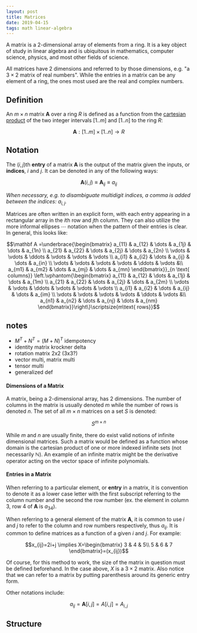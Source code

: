 ```yaml
---
layout: post
title: Matrices
date: 2019-04-15
tags: math linear-algebra
---
```

A matrix is a $2$-dimensional array of elements from a ring. It is a key object of study in linear algebra and is ubiquitous in mathematics, computer science, physics, and most other fields of science.

All matrices have 2 dimensions and referred to by those dimensions, e.g. "a $3\times 2$ matrix of real numbers". While the entries in a matrix can be any element of a ring, the ones most used are the real and complex numbers.

<!--more-->

## Definition
An $m\times n$ matrix $\mathbf A$ over a ring $R$ is defined as a function from the [cartesian product](\cartesian-product) of the two integer intervals $[1..m]$ and $[1..n]$ to the ring $R$:

$$\mathbf A:[1..m]\times [1..n]\to R$$

## Notation
The $(i,j)$th **entry** of a matrix $\mathbf A$ is the output of the matrix given the inputs, or **indices**, $i$ and $j$. It can be denoted in any of the following ways:

$$\mathbf A(i,j)\equiv\mathbf A_{ij}\equiv a_{ij}$$

*When necessary, e.g. to disambiguate multidigit indices, a comma is added between the indices: $a_{i,j}$.*

Matrices are often written in an explicit form, with each entry appearing in a rectangular array in the $i$th row and $j$th column. They can also utilize the more informal ellipses $\cdots$ notation when the pattern of their entries is clear. In general, this looks like:

$$\mathbf A =\underbrace{\begin{bmatrix}
a_{11} & a_{12} & \dots & a_{1j} & \dots & a_{1n} \\
a_{21} & a_{22} & \dots & a_{2j} & \dots & a_{2n} \\
\vdots & \vdots & \ddots & \vdots & \vdots & \vdots \\
a_{i1} & a_{i2} & \dots & a_{ij} & \dots & a_{in} \\
\vdots & \vdots & \vdots & \vdots & \ddots & \vdots &\\
a_{m1} & a_{m2} & \dots & a_{mj} & \dots & a_{mn}
\end{bmatrix}}_{n \text{ columns}}
\left.\vphantom{\begin{bmatrix}
a_{11} & a_{12} & \dots & a_{1j} & \dots & a_{1m} \\
a_{21} & a_{22} & \dots & a_{2j} & \dots & a_{2m} \\
\vdots & \vdots & \ddots & \vdots & \vdots & \vdots \\
a_{i1} & a_{i2} & \dots & a_{ij} & \dots & a_{im} \\
\vdots & \vdots & \vdots & \vdots & \ddots & \vdots &\\
a_{n1} & a_{n2} & \dots & a_{nj} & \dots & a_{nm}
\end{bmatrix}}\right\}\scriptsize{m\text{ rows}}$$

## notes
- $M^T+N^T=(M+N)^T$ idempotency
- identity matrix krockner delta
- rotation matrix 2x2 (3x3?)
- vector multi, matrix multi
- tensor multi
- generalized def

#### Dimensions of a Matrix
A matrix, being a $2$-dimensional array, has $2$ dimensions. The number of columns in the matrix is usually denoted $m$ while the number of rows is denoted $n$. The set of all $m\times n$ matrices on a set $S$ is denoted:

$$S^{m\times n}$$

While $m$ and $n$ are usually finite, there do exist valid notions of infinite dimensional matrices. Such a matrix would be defined as a function whose domain is the cartesian product of one or more indexed infinite sets (not necessarily $\mathbb{N}$). An example of an infinite matrix might be the derivative operator acting on the vector space of infinite polynomials.

#### Entries in a Matrix
When referring to a particular element, or **entry** in a matrix, it is convention to denote it as a lower case letter with the first subscript referring to the column number and the second the row number (ex. the element in column $3$, row $4$ of $\mathbf A$ is $a_{34}$).

When referring to a general element of the matrix $\mathbf A$, it is common to use $i$ and $j$ to refer to the column and row numbers respectively, thus $a_{ij}$. It is common to define matrices as a function of a given $i$ and $j$. For example:

$$x_{ij}=2i+j \implies X=\begin{bmatrix}
3 & 4 & 5\\
5 & 6 & 7
\end{bmatrix}=(x_{ij})$$

Of course, for this method to work, the size of the matrix in question must be defined beforehand. In the case above, $X$ is a $3\times 2$ matrix. Also notice that we can refer to a matrix by putting parenthesis around its generic entry form.

Other notations include:

$$a_{ij}=\mathbf{A}[i,j]=A[i,j]=A_{i,j}$$

## Structure
